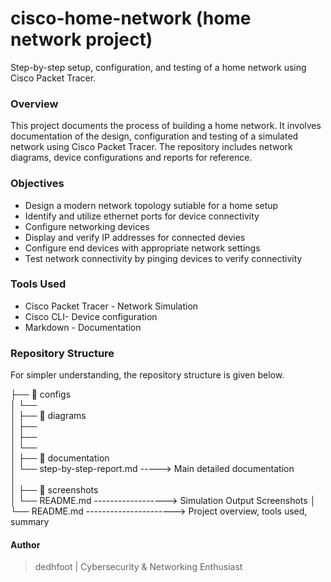 # cisco-home-network (home network project)
Step-by-step setup, configuration, and testing of a home network using Cisco Packet Tracer.

### Overview
This project documents the process of building a home network. It involves documentation of the design, configuration and testing of a simulated network using Cisco Packet Tracer.
The repository includes network diagrams, device configurations and reports for reference.

### Objectives
- Design a modern network topology sutiable for a home setup
- Identify and utilize ethernet ports for device connectivity
- Configure networking devices
- Display and verify IP addresses for connected devies
- Configure end devices with appropriate network settings
- Test network connectivity by pinging devices to verify connectivity

### Tools Used
- Cisco Packet Tracer - Network Simulation
- Cisco CLI- Device configuration
- Markdown - Documentation

### Repository Structure
For simpler understanding, the repository structure is given below.

  ├── 📁 configs    
  │   └──  
  │ 
  ├── 📁 diagrams  
  │   ├──  
  │   ├──   
  │   └──   
  │
  ├── 📁 documentation  
  │   └── step-by-step-report.md -----> Main detailed documentation  
  │   
  │
  ├── 📁 screenshots    
  │   └── README.md ------------------> Simulation Output Screenshots
  │  
  └── README.md ----------------------> Project overview, tools used, summary

#### Author
> dedhfoot
| Cybersecurity & Networking Enthusiast

